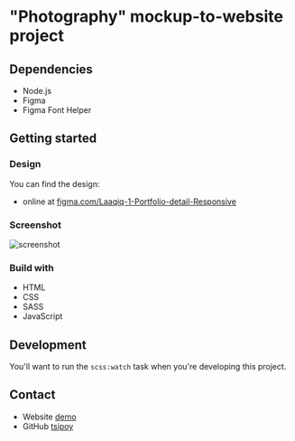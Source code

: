 # "Photography" mockup-to-website project

## Dependencies

- Node.js
- Figma
- Figma Font Helper

## Getting started

### Design

You can find the design:

- online at [figma.com/Laaqiq-1-Portfolio-detail-Responsive](https://www.figma.com/file/VgF87mULloYb7HZ1EMCRzU/Laaqiq-1-Portfolio-detail-Responsive?node-id=0%3A1)

### Screenshot

![screenshot](https://iili.io/KIqFne.png)

### Build with

- HTML
- CSS
- SASS
- JavaScript

## Development

You'll want to run the `scss:watch` task when you're developing this project.

## Contact

- Website [demo](https://photograf-page-natacha.netlify.app/)
- GitHub [tsipoy](https://github.com/tsipoy/front-end-finals/tree/sliders/)
